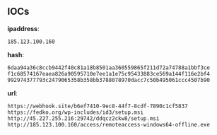 
## IOCs

__ipaddress__:

```text
185.123.100.160
```
__hash__:

```text
6daa94a36c8ccb9442f40c81a18b8501aa360559865f211d72a74788a1bbf3ce
f1c68574167eaea826a90595710e7ee1a1e75c95433883ce569a144f116e2bf4
992974377793c2479065358b358bb3788078970dacc7c50b495061ccc4507b90
```
__url__:

```text
https://webhook.site/b6ef7410-9ec8-44f7-8cdf-7890c1cf5837
https://fedko.org/wp-includes/id3/setup.msi
http://45.227.255.216:29742/ddqcz2ckw8/setup.msi
http://185.123.100.160/access/remoteaccess-windows64-offline.exe
```